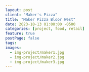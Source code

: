```yaml
---
layout: post
client: "Maker's Pizza"
title: "Maker Pizza Bloor West"
date: 2023-10-13 01:00:00 -0500
categories: [project, food, retail]
feature: true
postPage: false
tags:
images:
  - img-project/maker1.jpg
  - img-project/maker2.jpg
  - img-project/maker3.jpg
---
```

